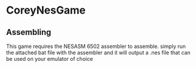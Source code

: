 # CoreyNesGame

## Assembling
  This game requires the NESASM 6502 assembler to assemble.  simply run the attached bat file with the assembler and it will output a .nes file that can be used on your emulator of choice
